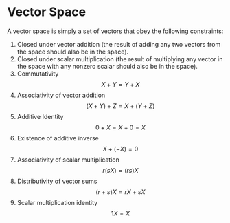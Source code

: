 # Vector Space

A vector space is simply a set of vectors that obey the following constraints:

1. Closed under vector addition \(the result of adding any two vectors from the space should also be in the space\).
2. Closed under scalar multiplication \(the result of multiplying any vector in the space with any nonzero scalar should also be in the space\).
3. Commutativity $$X + Y = Y + X$$
4. Associativity of vector addition $$(X + Y) + Z = X + (Y + Z)$$
5. Additive Identity $$0 + X = X + 0 = X$$
6. Existence of additive inverse $$X + (-X) = 0$$
7. Associativity of scalar multiplication $$r(sX) = (rs)X$$
8. Distributivity of vector sums $$(r+s) X = rX + sX$$
9. Scalar multiplication identity $$1X = X$$



